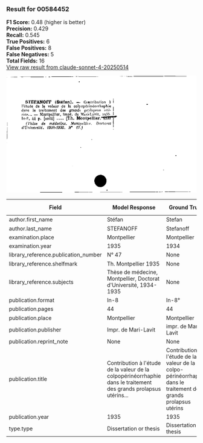 ### Result for 00584452
**F1 Score:** 0.48 (higher is better)<br>**Precision:** 0.429<br>**Recall:** 0.545<br>**True Positives:** 6<br>**False Positives:** 8<br>**False Negatives:** 5<br>**Total Fields:** 16<br>[View raw result from claude-sonnet-4-20250514](https://github.com/RISE-UNIBAS/humanities_data_benchmark/blob/main/results/2025-09-02/T0148/request_T0148_00584452.json)

<img src="https://github.com/RISE-UNIBAS/humanities_data_benchmark/blob/main/benchmarks/zettelkatalog/images/00584452.jpg?raw=true" alt="00584452" width="600px">

| Field | Model Response | Ground Truth | Fuzzy Score | Match |
|-------|----------------|--------------|-------------|-------|
| author.first_name | Stéfan | Stefan | 0.833 | ❌ |
| author.last_name | STEFANOFF | Stefanoff | 0.111 | ❌ |
| examination.place | Montpellier | Montpellier | 1.000 | ✅ |
| examination.year | 1935 | 1934 | 0.000 | ❌ |
| library_reference.publication_number | N° 47 | None | 0.000 | ❌ |
| library_reference.shelfmark | Th. Montpellier 1935 | None | 0.000 | ❌ |
| library_reference.subjects | Thèse de médecine, Montpellier, Doctorat d'Université, 1934-1935 | None | 0.000 | ❌ |
| publication.format | In-8 | In-8° | 0.889 | ❌ |
| publication.pages | 44 | 44 | 1.000 | ✅ |
| publication.place | Montpellier | Montpellier | 1.000 | ✅ |
| publication.publisher | Impr. de Mari-Lavit | impr. de Mari-Lavit | 0.947 | ❌ |
| publication.reprint_note | None | None | 1.000 | ✅ |
| publication.title | Contribution à l'étude de la valeur de la colpopérinéorrhaphie dans le traitement des grands prolapsus utérins... | Contribution à l'étude de la valeur de la colpo-périnéorrhaphie dans le traitement des grands prolapsus utérins | 0.982 | ✅ |
| publication.year | 1935 | 1935 | 1.000 | ✅ |
| type.type | Dissertation or thesis | Dissertation or thesis | 1.000 | ✅ |
